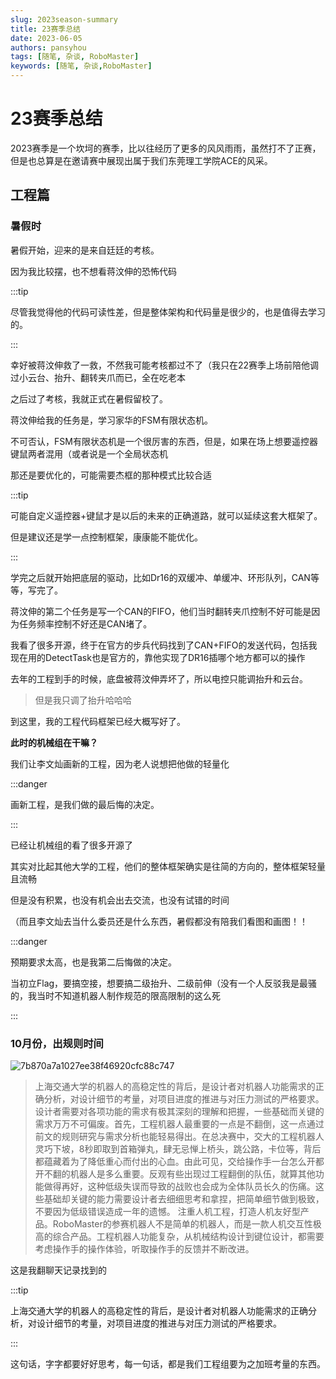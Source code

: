 ```yaml
---
slug: 2023season-summary
title: 23赛季总结
date: 2023-06-05
authors: pansyhou
tags: [随笔, 杂谈, RoboMaster]
keywords: [随笔, 杂谈,RoboMaster]
---
```


# 23赛季总结

2023赛季是一个坎坷的赛季，比以往经历了更多的风风雨雨，虽然打不了正赛，但是也总算是在邀请赛中展现出属于我们东莞理工学院ACE的风采。



<!-- truncate -->

## 工程篇

### 暑假时

暑假开始，迎来的是来自廷廷的考核。

因为我比较摆，也不想看蒋汶伸的恐怖代码

:::tip

尽管我觉得他的代码可读性差，但是整体架构和代码量是很少的，也是值得去学习的。

:::

幸好被蒋汶伸救了一救，不然我可能考核都过不了（我只在22赛季上场前陪他调过小云台、抬升、翻转夹爪而已，全在吃老本



之后过了考核，我就正式在暑假留校了。

蒋汶伸给我的任务是，学习家华的FSM有限状态机。

不可否认，FSM有限状态机是一个很厉害的东西，但是，如果在场上想要遥控器键鼠两者混用（或者说是一个全局状态机

那还是要优化的，可能需要杰框的那种模式比较合适

:::tip

可能自定义遥控器+键鼠才是以后的未来的正确道路，就可以延续这套大框架了。

但是建议还是学一点控制框架，康康能不能优化。

:::

学完之后就开始把底层的驱动，比如Dr16的双缓冲、单缓冲、环形队列，CAN等等，写完了。

蒋汶伸的第二个任务是写一个CAN的FIFO，他们当时翻转夹爪控制不好可能是因为任务频率控制不好还是CAN堵了。

我看了很多开源，终于在官方的步兵代码找到了CAN+FIFO的发送代码，包括我现在用的DetectTask也是官方的，靠他实现了DR16插哪个地方都可以的操作



去年的工程到手的时候，底盘被蒋汶伸弄坏了，所以电控只能调抬升和云台。

> 但是我只调了抬升哈哈哈

到这里，我的工程代码框架已经大概写好了。



**此时的机械组在干嘛？**

我们让李文灿画新的工程，因为老人说想把他做的轻量化

:::danger

画新工程，是我们做的最后悔的决定。

:::

已经让机械组的看了很多开源了

其实对比起其他大学的工程，他们的整体框架确实是往简的方向的，整体框架轻量且流畅

但是没有积累，也没有机会出去交流，也没有试错的时间

（而且李文灿去当什么委员还是什么东西，暑假都没有陪我们看图和画图！！

:::danger

预期要求太高，也是我第二后悔做的决定。

当初立Flag，要搞空接，想要搞二级抬升、二级前伸（没有一个人反驳我是最骚的，我当时不知道机器人制作规范的限高限制的这么死

:::



### 10月份，出规则时间

![7b870a7a1027ee38f46920cfc88c747](https://pic.imgdb.cn/item/647d623e1ddac507cc51852d)

> 上海交通大学的机器人的高稳定性的背后，是设计者对机器人功能需求的正确分析，对设计细节的考量，对项目进度的推进与对压力测试的严格要求。
> 设计者需要对各项功能的需求有极其深刻的理解和把握，一些基础而关键的需求万万不可偏废。首先，工程机器人最重要的一点是不翻倒，这一点通过前文的规则研究与需求分析也能轻易得出。在总决赛中，交大的工程机器人灵巧下坡，8秒即取到首箱弹丸，肆无忌惮上桥头，跳公路，卡位等，背后都蕴藏着为了降低重心而付出的心血。由此可见，交给操作手一台怎么开都开不翻的机器人是多么重要。反观有些出现过工程翻倒的队伍，就算其他功能做得再好，这种低级失误而导致的战败也会成为全体队员长久的伤痛。这些基础却关键的能力需要设计者去细细思考和拿捏，把简单细节做到极致，不要因为低级错误造成一年的遗憾。
> 注重人机工程，打造人机友好型产品。RoboMaster的参赛机器人不是简单的机器人，而是一款人机交互性极高的综合产品。工程机器人功能复杂，从机械结构设计到键位设计，都需要考虑操作手的操作体验，听取操作手的反馈并不断改进。

这是我翻聊天记录找到的

:::tip

上海交通大学的机器人的高稳定性的背后，是设计者对机器人功能需求的正确分析，对设计细节的考量，对项目进度的推进与对压力测试的严格要求。

:::

这句话，字字都要好好思考，每一句话，都是我们工程组要为之加班考量的东西。

